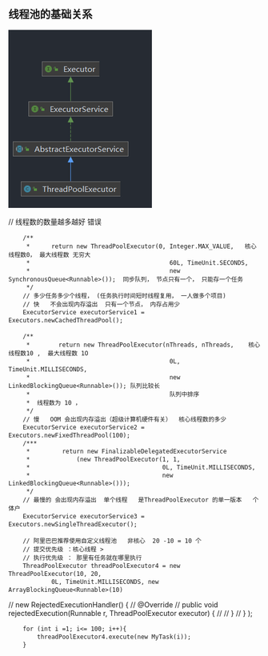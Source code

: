 
## 线程池的基础关系
![img.png](img.png)

// 线程数的数量越多越好 错误

        /**
         *      return new ThreadPoolExecutor(0, Integer.MAX_VALUE,   核心线程数0， 最大线程数 无穷大
         *                                       60L, TimeUnit.SECONDS,
         *                                       new SynchronousQueue<Runnable>());  同步队列， 节点只有一个， 只能存一个任务
         */
        // 多少任务多少个线程， (任务执行时间短时线程复用， 一人做多个项目)
        // 快   不会出现内存溢出  只有一个节点， 内存占用少
        ExecutorService executorService1 = Executors.newCachedThreadPool();

        /**
         *        return new ThreadPoolExecutor(nThreads, nThreads,    核心线程数10 ,  最大线程数 1O
         *                                       0L, TimeUnit.MILLISECONDS,
         *                                       new LinkedBlockingQueue<Runnable>()); 队列比较长
         *                                       队列中排序
         *  线程数为 10 ，
         */
        // 慢   OOM 会出现内存溢出（超级计算机硬件有关）  核心线程数的多少
        ExecutorService executorService2 = Executors.newFixedThreadPool(100);
        /***
         *         return new FinalizableDelegatedExecutorService
         *             (new ThreadPoolExecutor(1, 1,
         *                                     0L, TimeUnit.MILLISECONDS,
         *                                     new LinkedBlockingQueue<Runnable>()));
         */
        // 最慢的 会出现内存溢出  单个线程   是ThreadPoolExecutor 的单一版本   个体户
        ExecutorService executorService3 = Executors.newSingleThreadExecutor();

        // 阿里巴巴推荐使用自定义线程池   非核心  20 -10 = 10 个
        // 提交优先级 ：核心线程 >
        // 执行优先级 ： 那里有任务就在哪里执行
        ThreadPoolExecutor threadPoolExecutor4 = new ThreadPoolExecutor(10, 20,
                0L, TimeUnit.MILLISECONDS, new ArrayBlockingQueue<Runnable>(10)
//                new RejectedExecutionHandler() {
//                    @Override
//                    public void rejectedExecution(Runnable r, ThreadPoolExecutor executor) {
//
//                    }
//                }
);

        for (int i =1; i<= 100; i++){
            threadPoolExecutor4.execute(new MyTask(i));
        }
